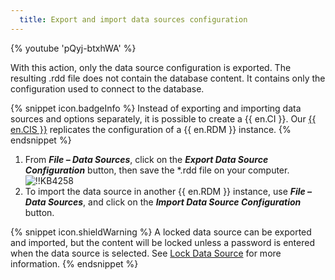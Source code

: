 ```yaml
---
  title: Export and import data sources configuration
---
```

{% youtube 'pQyj-btxhWA' %}

With this action, only the data source configuration is exported. The resulting .rdd file does not contain the database content. It contains only the configuration used to connect to the database.

{% snippet icon.badgeInfo %}
Instead of exporting and importing data sources and options separately, it is possible to create a {{ en.CI }}. Our [{{ en.CIS }}](/rdm/windows/installation/client/custom-installer-service/) replicates the configuration of a {{ en.RDM }} instance.
{% endsnippet %}

1. From ***File – Data Sources***, click on the ***Export Data Source Configuration*** button, then save the *.rdd file on your computer.  
![!!KB4258](https://webdevolutions.azureedge.net/docs/en/kb/KB4258.png)
1. To import the data source in another {{ en.RDM }} instance, use ***File – Data Sources***, and click on the ***Import Data Source Configuration*** button.

{% snippet icon.shieldWarning %}
A locked data source can be exported and imported, but the content will be locked unless a password is entered when the data source is selected. See [Lock Data Source](/rdm/windows/data-sources/lock/) for more information.
{% endsnippet %}
